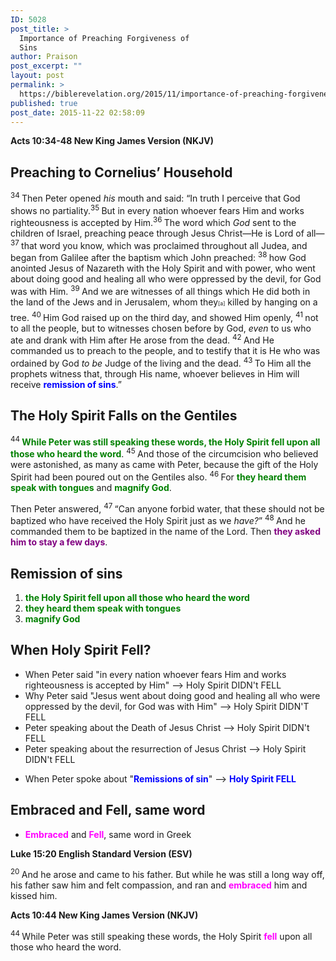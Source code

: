 ```yaml
---
ID: 5028
post_title: >
  Importance of Preaching Forgiveness of
  Sins
author: Praison
post_excerpt: ""
layout: post
permalink: >
  https://biblerevelation.org/2015/11/importance-of-preaching-forgiveness-of-sins/
published: true
post_date: 2015-11-22 02:58:09
---
```

<p class="passage-display"><strong><span class="passage-display-bcv">Acts 10:34-48
</span><span class="passage-display-version">New King James Version (NKJV)</span></strong></p>

<h2><strong><span id="en-NKJV-27294" class="text Acts-10-34">Preaching to Cornelius’ Household</span></strong></h2>
<span class="text Acts-10-34"><sup class="versenum">34 </sup>Then Peter opened <i>his</i> mouth and said: “In truth I perceive that God shows no partiality.</span><span id="en-NKJV-27295" class="text Acts-10-35"><sup class="versenum">35 </sup>But in every nation whoever fears Him and works righteousness is accepted by Him.</span><span id="en-NKJV-27296" class="text Acts-10-36"><sup class="versenum">36 </sup>The word which <i>God</i> sent to the children of Israel, preaching peace through Jesus Christ—He is Lord of all— </span><span id="en-NKJV-27297" class="text Acts-10-37"><sup class="versenum">37 </sup>that word you know, which was proclaimed throughout all Judea, and began from Galilee after the baptism which John preached: </span><span id="en-NKJV-27298" class="text Acts-10-38"><sup class="versenum">38 </sup>how God anointed Jesus of Nazareth with the Holy Spirit and with power, who went about doing good and healing all who were oppressed by the devil, for God was with Him. </span><span id="en-NKJV-27299" class="text Acts-10-39"><sup class="versenum">39 </sup>And we are witnesses of all things which He did both in the land of the Jews and in Jerusalem, whom they<sup class="footnote" style="box-sizing: border-box; font-size: 0.625em; line-height: 22px; position: relative; vertical-align: top; top: 0px;" data-fn="#fen-NKJV-27299a" data-link="[&lt;a href=&quot;#fen-NKJV-27299a&quot; title=&quot;See footnote a&quot;&gt;a&lt;/a&gt;]">[a]</sup> killed by hanging on a tree. </span><span id="en-NKJV-27300" class="text Acts-10-40"><sup class="versenum">40 </sup>Him God raised up on the third day, and showed Him openly, </span><span id="en-NKJV-27301" class="text Acts-10-41"><sup class="versenum">41 </sup>not to all the people, but to witnesses chosen before by God, <i>even </i>to us who ate and drank with Him after He arose from the dead. </span><span id="en-NKJV-27302" class="text Acts-10-42"><sup class="versenum">42 </sup>And He commanded us to preach to the people, and to testify that it is He who was ordained by God <i>to be</i> Judge of the living and the dead. </span><span id="en-NKJV-27303" class="text Acts-10-43"><sup class="versenum">43 </sup>To Him all the prophets witness that, through His name, whoever believes in Him will receive <span style="color: #0000ff;"><strong>remission of sins</strong></span>.”</span>
<h2><strong><span id="en-NKJV-27304" class="text Acts-10-44">The Holy Spirit Falls on the Gentiles</span></strong></h2>
<span class="text Acts-10-44"><sup class="versenum">44 </sup><span style="color: #008000;"><strong>While Peter was still speaking these words, the Holy Spirit fell upon all those who heard the word</strong></span>. </span><span id="en-NKJV-27305" class="text Acts-10-45"><sup class="versenum">45 </sup>And those of the circumcision who believed were astonished, as many as came with Peter, because the gift of the Holy Spirit had been poured out on the Gentiles also. </span><span id="en-NKJV-27306" class="text Acts-10-46"><sup class="versenum">46 </sup>For <span style="color: #008000;"><strong>they heard them speak with tongues</strong></span> and <span style="color: #008000;"><strong>magnify God</strong></span>.</span>

<span class="text Acts-10-46">Then Peter answered, </span><span id="en-NKJV-27307" class="text Acts-10-47"><sup class="versenum">47 </sup>“Can anyone forbid water, that these should not be baptized who have received the Holy Spirit just as we <i>have?</i>” </span><span id="en-NKJV-27308" class="text Acts-10-48"><sup class="versenum">48 </sup>And he commanded them to be baptized in the name of the Lord. Then <span style="color: #800080;"><strong>they asked him to stay a few days</strong></span>.</span>
<h2><strong>Remission of sins</strong></h2>
<ol>
	<li><span style="color: #008000;"><strong>the Holy Spirit fell upon all those who heard the word</strong></span></li>
	<li><span style="color: #008000;"><strong>they heard them speak with tongues</strong></span></li>
	<li><span style="color: #008000;"><strong>magnify God</strong></span></li>
</ol>
<h2><strong>When Holy Spirit Fell?</strong></h2>
<ul>
	<li>When Peter said "in every nation whoever fears Him and works righteousness is accepted by Him" --&gt; Holy Spirit DIDN't FELL</li>
	<li>Why Peter said "Jesus went about doing good and healing all who were oppressed by the devil, for God was with Him" --&gt; Holy Spirit DIDN'T FELL</li>
	<li>Peter speaking about the Death of Jesus Christ --&gt; Holy Spirit DIDN't FELL</li>
	<li>Peter speaking about the resurrection of Jesus Christ --&gt; Holy Spirit DIDN't FELL</li>
</ul>
<ul>
	<li>When Peter spoke about "<span style="color: #0000ff;"><strong>Remissions of sin</strong></span>" --&gt; <span style="color: #0000ff;"><strong>Holy Spirit FELL</strong></span></li>
</ul>
<h2><b>Embraced</b><strong> and Fell, same word</strong></h2>
<ul>
	<li><span style="color: #ff00ff;"><strong>Embraced</strong></span> and <span style="color: #ff00ff;"><strong>Fell</strong></span>, same word in Greek</li>
</ul>
<p class="passage-display"><strong><span class="passage-display-bcv">Luke 15:20
</span><span class="passage-display-version">English Standard Version (ESV)</span></strong></p>
<span id="en-ESV-25600" class="text Luke-15-20"><span class="woj"><sup class="versenum">20 </sup>And he arose and came to his father. But while he was still a long way off, his father saw him and felt compassion, and ran and <span style="color: #ff00ff;"><strong>embraced</strong></span> him and kissed him.</span></span>

<strong><span class="passage-display-bcv">Acts 10:44
</span><span class="passage-display-version">New King James Version (NKJV)</span></strong>

<sup class="versenum">44 </sup>While Peter was still speaking these words, the Holy Spirit <span style="color: #ff00ff;"><strong>fell</strong></span> upon all those who heard the word.